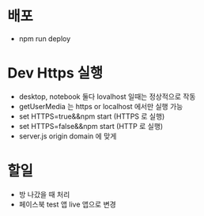 # 배포

- npm run deploy

# Dev Https 실행

- desktop, notebook 둘다 lovalhost 일때는 정상적으로 작동
- getUserMedia 는 https or localhost 에서만 실행 가능
- set HTTPS=true&&npm start (HTTPS 로 실행)
- set HTTPS=false&&npm start (HTTP 로 실행)
- server.js origin domain 에 맞게

# 할일

- 방 나갔을 때 처리
- 페이스북 test 앱 live 앱으로 변경

